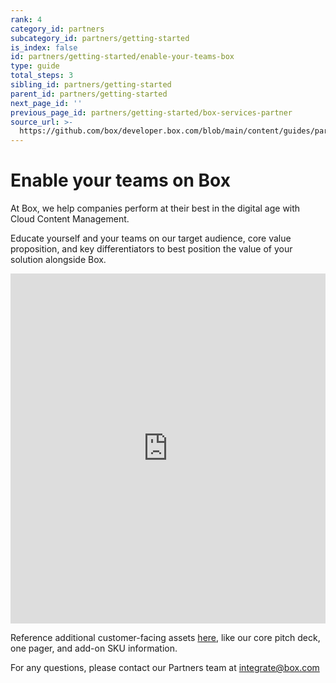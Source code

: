 ```yaml
---
rank: 4
category_id: partners
subcategory_id: partners/getting-started
is_index: false
id: partners/getting-started/enable-your-teams-box
type: guide
total_steps: 3
sibling_id: partners/getting-started
parent_id: partners/getting-started
next_page_id: ''
previous_page_id: partners/getting-started/box-services-partner
source_url: >-
  https://github.com/box/developer.box.com/blob/main/content/guides/partners/getting-started/enable-your-teams-box.md
---
```

# Enable your teams on Box

At Box, we help companies perform at their best in the digital age with Cloud
Content Management.

Educate yourself and your teams on our target audience, core value proposition,
and key differentiators to best position the value of your solution alongside
Box.

<!-- markdownlint-disable line-length -->

<iframe src="https://cloud.app.box.com/embed/s/75sv39izicchvch36f2bv2ggrj3f5tnn" style="width: 100%;" height="560" frameborder="0" allowfullscreen="allowfullscreen" title="Enable Your Teams On Box" >

</iframe>

<!-- markdownlint-enable line-length -->

Reference additional customer-facing assets [here][assets],
like our core pitch deck, one
pager, and add-on SKU information.

For any questions, please contact our Partners team at [integrate@box.com][mail]

<!-- i18n-enable localize-links -->

[assets]: https://cloud.box.com/s/t9um3myb5vp0bomx8g13j3k29kodtsef
<!-- i18n-disable localize-links -->

[mail]: mailto:integrate@box.com